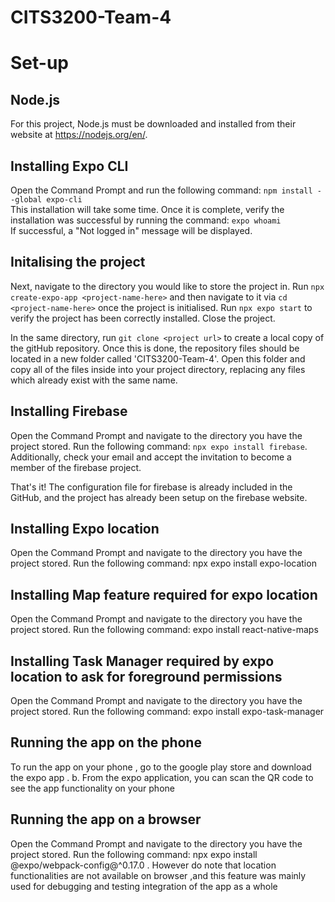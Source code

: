 # CITS3200-Team-4

# Set-up
## Node.js  
For this project, Node.js must be downloaded and installed from their website at https://nodejs.org/en/.

## Installing Expo CLI
Open the Command Prompt and run the following command: `npm install --global expo-cli`  
This installation will take some time. Once it is complete, verify the installation was successful by running the command: `expo whoami`  
If successful, a "Not logged in" message will be displayed.

## Initalising the project
Next, navigate to the directory you would like to store the project in. Run `npx create-expo-app <project-name-here>` and then navigate to it via `cd <project-name-here>` once the project is initialised. Run `npx expo start` to verify the project has been correctly installed. Close the project.

In the same directory, run `git clone <project url>` to create a local copy of the gitHub repository. Once this is done, the repository files should be located in a new folder called 'CITS3200-Team-4'. Open this folder and copy all of the files inside into your project directory, replacing any files which already exist with the same name.

## Installing Firebase
Open the Command Prompt and navigate to the directory you have the project stored. Run the following command: `npx expo install firebase`. Additionally, check your email and accept the invitation to become a member of the firebase project.

That's it! The configuration file for firebase is already included in the GitHub, and the project has already been setup on the firebase website.

## Installing Expo location
Open the Command Prompt and navigate to the directory you have the project stored. Run the following command: npx expo install expo-location

## Installing Map feature required for expo location
Open the Command Prompt and navigate to the directory you have the project stored. Run the following command: expo install react-native-maps

## Installing Task Manager required by expo location to ask for foreground permissions
Open the Command Prompt and navigate to the directory you have the project stored. Run the following command: expo install expo-task-manager

## Running the app on the phone
To run the app on your phone , go to the google play store and download the expo app . b.	From the expo application, you can scan the QR code to see the app functionality on your phone

## Running the app on a browser
Open the Command Prompt and navigate to the directory you have the project stored. Run the following command: npx expo install @expo/webpack-config@^0.17.0 .
However do note that location functionalities are not available on browser ,and this feature was mainly used for debugging and testing integration of the app as a whole


